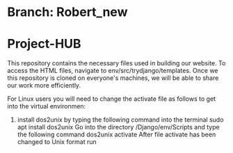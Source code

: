 # Branch: Robert_new 
# Project-HUB
This repository contains the necessary files used in building our website. To access the HTML files, navigate
to env/src/trydjango/templates. Once we this repository is cloned on everyone's machines, we will be able
to share our work more efficiently.


For Linux users you will need to change the activate file as follows to get into the virtual environmen:
1) install dos2unix by typing the following command into the terminal
sudo apt install dos2unix
Go into the directory /Django/env/Scripts and type the following command
dos2unix activate
After file activate has been changed to Unix format run

